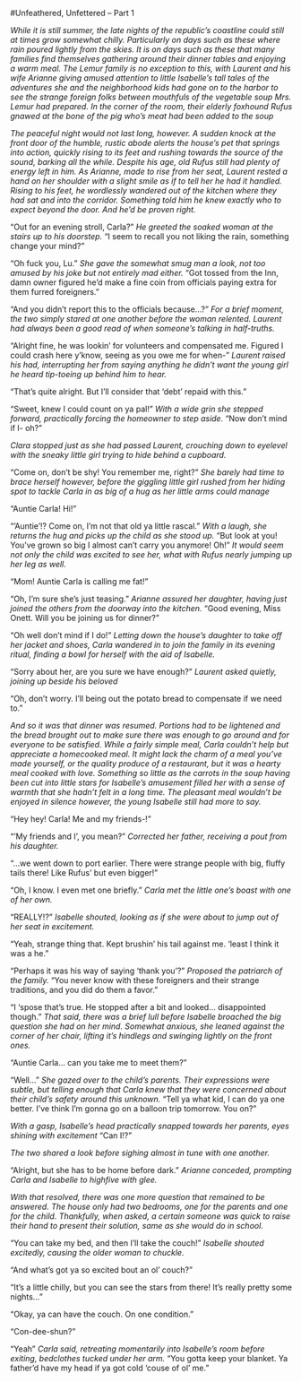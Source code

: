 #Unfeathered, Unfettered – Part 1

*While it is still summer, the late nights of the republic’s coastline could still at times grow somewhat chilly. Particularly on days such as these where rain poured lightly from the skies. It is on days such as these that many families find themselves gathering around their dinner tables and enjoying a warm meal. The Lemur family is no exception to this, with Laurent and his wife Arianne giving amused attention to little Isabelle’s tall tales of the adventures she and the neighborhood kids had gone on to the harbor to see the strange foreign folks between mouthfuls of the vegetable soup Mrs. Lemur had prepared. In the corner of the room, their elderly foxhound Rufus gnawed at the bone of the pig who’s meat had been added to the soup*

*The peaceful night would not last long, however. A sudden knock at the front door of the humble, rustic abode alerts the house’s pet that springs into action, quickly rising to its feet and rushing towards the source of the sound, barking all the while. Despite his age, old Rufus still had plenty of energy left in him. As Arianne, made to rise from her seat, Laurent rested a hand on her shoulder with a slight smile as if to tell her he had it handled. Rising to his feet, he wordlessly wandered out of the kitchen where they had sat and into the corridor. Something told him he knew exactly who to expect beyond the door. And he’d be proven right.*

“Out for an evening stroll, Carla?” *He greeted the soaked woman at the stairs up to his doorstep.* “I seem to recall you not liking the rain, something change your mind?”

“Oh fuck you, Lu.” *She gave the somewhat smug man a look, not too amused by his joke but not entirely mad either.* “Got tossed from the Inn, damn owner figured he’d make a fine coin from officials paying extra for them furred foreigners.”

“And you didn’t report this to the officials because…?” *For a brief moment, the two simply stared at one another before the woman relented. Laurent had always been a good read of when someone’s talking in half-truths.*

“Alright fine, he was lookin’ for volunteers and compensated me. Figured I could crash here y’know, seeing as you owe me for when-” *Laurent raised his had, interrupting her from saying anything he didn’t want the young girl he heard tip-toeing up behind him to hear.*

“That’s quite alright. But I’ll consider that ‘debt’ repaid with this.”

“Sweet, knew I could count on ya pal!” *With a wide grin she stepped forward, practically forcing the homeowner to step aside.* “Now don’t mind if I- oh?” 

*Clara stopped just as she had passed Laurent, crouching down to eyelevel with the sneaky little girl trying to hide behind a cupboard.* 

“Come on, don’t be shy! You remember me, right?” *She barely had time to brace herself however, before the giggling little girl rushed from her hiding spot to tackle Carla in as big of a hug as her little arms could manage*

“Auntie Carla! Hi!”

“’Auntie’!? Come on, I’m not that old ya little rascal.” *With a laugh, she returns the hug and picks up the child as she stood up.* “But look at you! You’ve grown so big I almost can’t carry you anymore! Oh!” *It would seem not only the child was excited to see her, what with Rufus nearly jumping up her leg as well.*

“Mom! Auntie Carla is calling me fat!”

“Oh, I’m sure she’s just teasing.” *Arianne assured her daughter, having just joined the others from the doorway into the kitchen.* “Good evening, Miss Onett. Will you be joining us for dinner?”

“Oh well don’t mind if I do!” *Letting down the house’s daughter to take off her jacket and shoes, Carla wandered in to join the family in its evening ritual, finding a bowl for herself with the aid of Isabelle.*

“Sorry about her, are you sure we have enough?” *Laurent asked quietly, joining up beside his beloved*

“Oh, don’t worry. I’ll being out the potato bread to compensate if we need to.”

*And so it was that dinner was resumed. Portions had to be lightened and the bread brought out to make sure there was enough to go around and for everyone to be satisfied. While a fairly simple meal, Carla couldn’t help but appreciate a homecooked meal. It might lack the charm of a meal you’ve made yourself, or the quality produce of a restaurant, but it was a hearty meal cooked with love. Something so little as the carrots in the soup having been cut into little stars for Isabelle’s amusement filled her with a sense of warmth that she hadn’t felt in a long time. The pleasant meal wouldn’t be enjoyed in silence however, the young Isabelle still had more to say.*

“Hey hey! Carla! Me and my friends-!”

“’My friends and I’, you mean?” *Corrected her father, receiving a pout from his daughter.*

“…we went down to port earlier. There were strange people with big, fluffy tails there! Like Rufus’ but even bigger!”

“Oh, I know. I even met one briefly.” *Carla met the little one’s boast with one of her own.*

“REALLY!?” *Isabelle shouted, looking as if she were about to jump out of her seat in excitement.*

“Yeah, strange thing that. Kept brushin’ his tail against me. ‘least I think it was a he.”

“Perhaps it was his way of saying ‘thank you’?” *Proposed the patriarch of the family.*
 “You never know with these foreigners and their strange traditions, and you did do them a favor.”

“I ‘spose that’s true. He stopped after a bit and looked… disappointed though.” *That said, there was a brief lull before Isabelle broached the big question she had on her mind. Somewhat anxious, she leaned against the corner of her chair, lifting it’s hindlegs and swinging lightly on the front ones.*

“Auntie Carla… can you take me to meet them?”

“Well…” *She gazed over to the child’s parents. Their expressions were subtle, but telling enough that Carla knew that they were concerned about their child’s safety around this unknown.* “Tell ya what kid, I can do ya one better. I’ve think I’m gonna go on a balloon trip tomorrow. You on?”

*With a gasp, Isabelle’s head practically snapped towards her parents, eyes shining with excitement* “Can I!?”

*The two shared a look before sighing almost in tune with one another.*

“Alright, but she has to be home before dark.” *Arianne conceded, prompting Carla and Isabelle to highfive with glee.*

*With that resolved, there was one more question that remained to be answered. The house only had two bedrooms, one for the parents and one for the child. Thankfully, when asked, a certain someone was quick to raise their hand to present their solution, same as she would do in school.*

“You can take my bed, and then I’ll take the couch!” *Isabelle shouted excitedly, causing the older woman to chuckle.*

“And what’s got ya so excited bout an ol’ couch?”

“It’s a little chilly, but you can see the stars from there! It’s really pretty some nights…”

“Okay, ya can have the couch. On one condition.”

“Con-dee-shun?”

“Yeah” *Carla said, retreating momentarily into Isabelle’s room before exiting, bedclothes tucked under her arm.* “You gotta keep your blanket. Ya father’d have my head if ya got cold ‘couse of ol’ me.”

